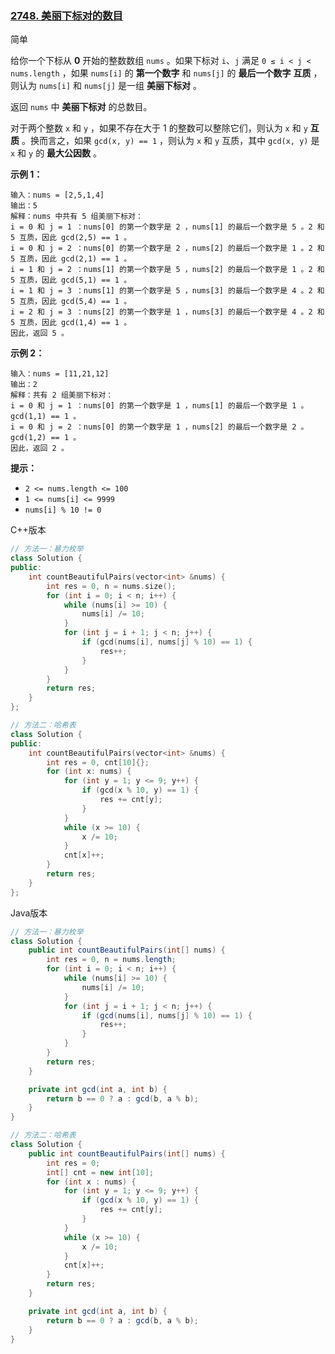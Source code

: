 ### [2748. 美丽下标对的数目](https://leetcode.cn/problems/number-of-beautiful-pairs/)

简单

给你一个下标从 **0** 开始的整数数组 `nums` 。如果下标对 `i`、`j` 满足 `0 ≤ i < j < nums.length` ，如果 `nums[i]` 的 **第一个数字** 和 `nums[j]` 的 **最后一个数字** **互质** ，则认为 `nums[i]` 和 `nums[j]` 是一组 **美丽下标对** 。

返回 `nums` 中 **美丽下标对** 的总数目。

对于两个整数 `x` 和 `y` ，如果不存在大于 1 的整数可以整除它们，则认为 `x` 和 `y` **互质** 。换而言之，如果 `gcd(x, y) == 1` ，则认为 `x` 和 `y` 互质，其中 `gcd(x, y)` 是 `x` 和 `y` 的 **最大公因数** 。

**示例 1：**

```
输入：nums = [2,5,1,4]
输出：5
解释：nums 中共有 5 组美丽下标对：
i = 0 和 j = 1 ：nums[0] 的第一个数字是 2 ，nums[1] 的最后一个数字是 5 。2 和 5 互质，因此 gcd(2,5) == 1 。
i = 0 和 j = 2 ：nums[0] 的第一个数字是 2 ，nums[2] 的最后一个数字是 1 。2 和 5 互质，因此 gcd(2,1) == 1 。
i = 1 和 j = 2 ：nums[1] 的第一个数字是 5 ，nums[2] 的最后一个数字是 1 。2 和 5 互质，因此 gcd(5,1) == 1 。
i = 1 和 j = 3 ：nums[1] 的第一个数字是 5 ，nums[3] 的最后一个数字是 4 。2 和 5 互质，因此 gcd(5,4) == 1 。
i = 2 和 j = 3 ：nums[2] 的第一个数字是 1 ，nums[3] 的最后一个数字是 4 。2 和 5 互质，因此 gcd(1,4) == 1 。
因此，返回 5 。
```

**示例 2：**

```
输入：nums = [11,21,12]
输出：2
解释：共有 2 组美丽下标对：
i = 0 和 j = 1 ：nums[0] 的第一个数字是 1 ，nums[1] 的最后一个数字是 1 。gcd(1,1) == 1 。
i = 0 和 j = 2 ：nums[0] 的第一个数字是 1 ，nums[2] 的最后一个数字是 2 。gcd(1,2) == 1 。
因此，返回 2 。
```

**提示：**

- `2 <= nums.length <= 100`
- `1 <= nums[i] <= 9999`
- `nums[i] % 10 != 0`

C++版本

```c++
// 方法一：暴力枚举
class Solution {
public:
    int countBeautifulPairs(vector<int> &nums) {
        int res = 0, n = nums.size();
        for (int i = 0; i < n; i++) {
            while (nums[i] >= 10) {
                nums[i] /= 10;
            }
            for (int j = i + 1; j < n; j++) {
                if (gcd(nums[i], nums[j] % 10) == 1) {
                    res++;
                }
            }
        }
        return res;
    }
};

// 方法二：哈希表
class Solution {
public:
    int countBeautifulPairs(vector<int> &nums) {
        int res = 0, cnt[10]{};
        for (int x: nums) {
            for (int y = 1; y <= 9; y++) {
                if (gcd(x % 10, y) == 1) {
                    res += cnt[y];
                }
            }
            while (x >= 10) {
                x /= 10;
            }
            cnt[x]++;
        }
        return res;
    }
};
```

Java版本

```java
// 方法一：暴力枚举
class Solution {
    public int countBeautifulPairs(int[] nums) {
        int res = 0, n = nums.length;
        for (int i = 0; i < n; i++) {
            while (nums[i] >= 10) {
                nums[i] /= 10;
            }
            for (int j = i + 1; j < n; j++) {
                if (gcd(nums[i], nums[j] % 10) == 1) {
                    res++;
                }
            }
        }
        return res;
    }

    private int gcd(int a, int b) {
        return b == 0 ? a : gcd(b, a % b);
    }
}

// 方法二：哈希表
class Solution {
    public int countBeautifulPairs(int[] nums) {
        int res = 0;
        int[] cnt = new int[10];
        for (int x : nums) {
            for (int y = 1; y <= 9; y++) {
                if (gcd(x % 10, y) == 1) {
                    res += cnt[y];
                }
            }
            while (x >= 10) {
                x /= 10;
            }
            cnt[x]++;
        }
        return res;
    }

    private int gcd(int a, int b) {
        return b == 0 ? a : gcd(b, a % b);
    }
}
```



